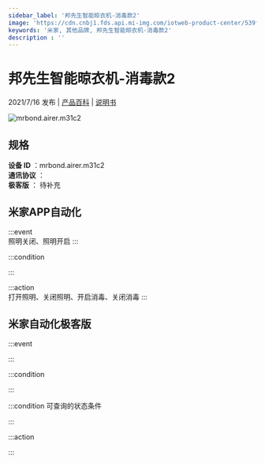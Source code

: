 ```yaml
---
sidebar_label: '邦先生智能晾衣机-消毒款2'
image: 'https://cdn.cnbj1.fds.api.mi-img.com/iotweb-product-center/539f5b63be309642dfae14a9562447c6_消毒拟物图.png?GalaxyAccessKeyId=AKVGLQWBOVIRQ3XLEW&Expires=9223372036854775807&Signature=wPTz+N9jcyk/nEUOLrP6OzKo2tY='
keywords: '米家, 其他品牌, 邦先生智能晾衣机-消毒款2'
description : ''
---
```

# 邦先生智能晾衣机-消毒款2

2021/7/16 发布 | [产品百科](https://home.mi.com/webapp/content/baike/product/index.html?model=mrbond.airer.m31c2/) | [说明书](https://home.mi.com/views/introduction.html?model=mrbond.airer.m31c2&region=cn)

![mrbond.airer.m31c2](https://cdn.cnbj1.fds.api.mi-img.com/iotweb-product-center/539f5b63be309642dfae14a9562447c6_消毒拟物图.png?GalaxyAccessKeyId=AKVGLQWBOVIRQ3XLEW&Expires=9223372036854775807&Signature=wPTz+N9jcyk/nEUOLrP6OzKo2tY=)

## 规格  
> 
**设备 ID** ：mrbond.airer.m31c2  
**通讯协议** ：  
**极客版**  ： 待补充 


## 米家APP自动化  

:::event  
照明关闭、照明开启
:::

:::condition  

:::

:::action   
打开照明、关闭照明、开启消毒、关闭消毒
:::

## 米家自动化极客版  

:::event  

:::

:::condition  

:::

:::condition 可查询的状态条件  

:::

:::action  

:::

        
